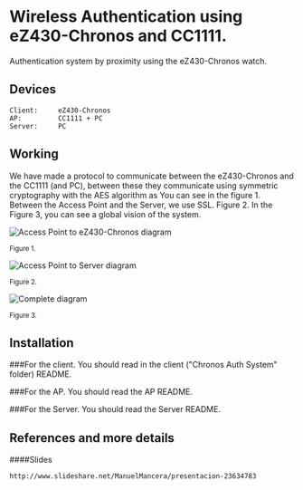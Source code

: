 Wireless Authentication using eZ430-Chronos and CC1111.
============================================================

Authentication system by proximity using the eZ430-Chronos watch.

Devices
-----------------
```
Client:     eZ430-Chronos
AP:         CC1111 + PC	
Server:     PC	
```
	
Working
-------

We have made a protocol to communicate between the eZ430-Chronos and the CC1111 (and PC),  between these they communicate using symmetric cryptography with the AES algorithm as You can see in the figure 1. Between the Access Point and the Server, we use SSL. Figure 2. In the Figure 3, you can see a global vision of the system.

![Access Point to eZ430-Chronos diagram](https://raw.github.com/wiki/Sinkmanu/auth-system-chronos/AP2Chronos.png "Access Point to eZ430-Chronos diagram")

<small>Figure 1.</small>

![Access Point to Server diagram](https://raw.github.com/wiki/Sinkmanu/auth-system-chronos/AP2Server.png "Access Point to Server diagram")

<small>Figure 2.</small>

![Complete diagram](https://raw.github.com/wiki/Sinkmanu/auth-system-chronos/Generico.png "Complete diagram")

<small>Figure 3.</small>

Installation
-----------

###For the client. 
You should read in the client ("Chronos Auth System" folder) README.

###For the AP. 
You should read the AP README.

###For the Server. 
You should read the Server README.


References and more details
---------------------------

####Slides
```
http://www.slideshare.net/ManuelMancera/presentacion-23634783
```

